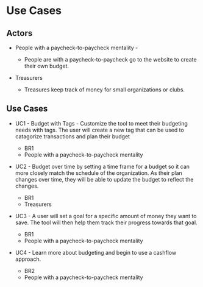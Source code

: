 # Use Cases

## Actors


- People with a paycheck-to-paycheck mentality - 
	- People are with a paycheck-to-paycheck go to the website to create their own budget.

- Treasurers
	- Treasures keep track of money for small organizations or clubs.

## Use Cases

- UC1 - Budget with Tags - Customize the tool to meet their budgeting needs with tags. The user will create a new tag that can be used to catagorize transactions and plan their budget 
	- BR1
	- People with a paycheck-to-paycheck mentality

- UC2 - Budget over time by setting a time frame for a budget so it can more closely match the schedule of the organization. As their plan changes over time, they will be able to update the budget to reflect the changes.
	- BR1
	- Treasurers

- UC3 - A user will set a goal for a specific amount of money they want to save. The tool will then help them track their progress towards that goal. 
	- BR1
	- People with a paycheck-to-paycheck mentality

- UC4 - Learn more about budgeting and begin to use a cashflow approach. 
	- BR2
	- People with a paycheck-to-paycheck mentality
